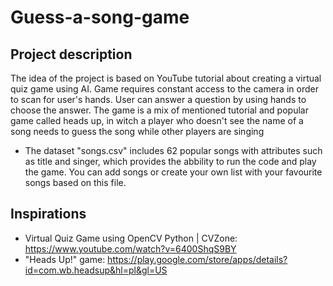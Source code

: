 # Guess-a-song-game

## Project description

The idea of the project is based on YouTube tutorial about creating a virtual quiz game using AI. Game requires constant access to the camera in order to scan for user's hands.
User can answer a question by using hands to choose the answer.
The game is a mix of mentioned tutorial and popular game called heads up, in witch a player who doesn't see the name of a song needs to guess the song while other players are singing

- The dataset "songs.csv" includes 62 popular songs with attributes such as title and singer, which provides the abbility to run the code and play the game. You can add songs or create your own list with your favourite songs based on this file.

## Inspirations
- Virtual Quiz Game using OpenCV Python | CVZone: https://www.youtube.com/watch?v=6400ShqS9BY
- "Heads Up!" game: https://play.google.com/store/apps/details?id=com.wb.headsup&hl=pl&gl=US
